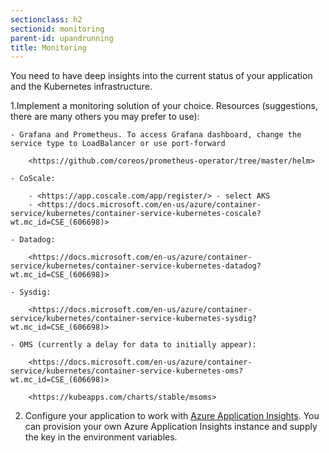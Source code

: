 ```yaml
---
sectionclass: h2
sectionid: monitoring
parent-id: upandrunning
title: Monitoring
---
```


You need to have deep insights into the current status of your application and
the Kubernetes infrastructure.

1.Implement a monitoring solution of your choice. Resources (suggestions, there are many others you may prefer to use):

    - Grafana and Prometheus. To access Grafana dashboard, change the service type to LoadBalancer or use port-forward

        <https://github.com/coreos/prometheus-operator/tree/master/helm>

    - CoScale:

        - <https://app.coscale.com/app/register/> - select AKS
        - <https://docs.microsoft.com/en-us/azure/container-service/kubernetes/container-service-kubernetes-coscale?wt.mc_id=CSE_(606698)>

    - Datadog:

        <https://docs.microsoft.com/en-us/azure/container-service/kubernetes/container-service-kubernetes-datadog?wt.mc_id=CSE_(606698)>

    - Sysdig:

        <https://docs.microsoft.com/en-us/azure/container-service/kubernetes/container-service-kubernetes-sysdig?wt.mc_id=CSE_(606698)>

    - OMS (currently a delay for data to initially appear):

        <https://docs.microsoft.com/en-us/azure/container-service/kubernetes/container-service-kubernetes-oms?wt.mc_id=CSE_(606698)>

        <https://kubeapps.com/charts/stable/msoms>

2. Configure your application to work with [Azure Application Insights](https://docs.microsoft.com/en-us/azure/application-insights/app-insights-overview?wt.mc_id=CSE_(606698)). You can provision your own Azure Application Insights instance and supply the key in the environment variables.